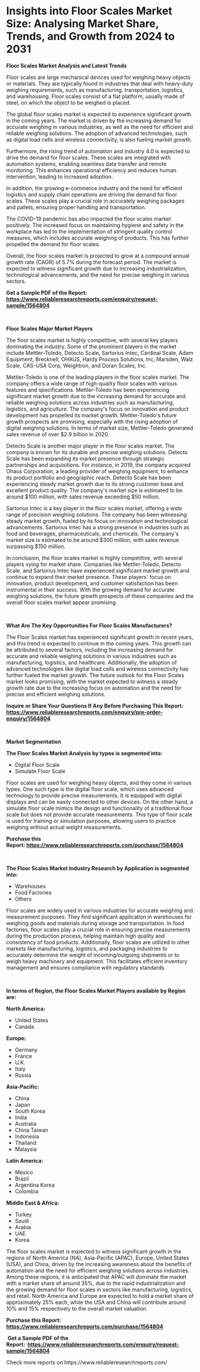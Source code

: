 <p><h1>Insights into Floor Scales Market Size: Analysing Market Share, Trends, and Growth from 2024 to 2031</h1></p><p><strong>Floor Scales Market Analysis and Latest Trends</strong></p>
<p><p>Floor scales are large mechanical devices used for weighing heavy objects or materials. They are typically found in industries that deal with heavy-duty weighing requirements, such as manufacturing, transportation, logistics, and warehousing. Floor scales consist of a flat platform, usually made of steel, on which the object to be weighed is placed.</p><p>The global floor scales market is expected to experience significant growth in the coming years. The market is driven by the increasing demand for accurate weighing in various industries, as well as the need for efficient and reliable weighing solutions. The adoption of advanced technologies, such as digital load cells and wireless connectivity, is also fueling market growth.</p><p>Furthermore, the rising trend of automation and industry 4.0 is expected to drive the demand for floor scales. These scales are integrated with automation systems, enabling seamless data transfer and remote monitoring. This enhances operational efficiency and reduces human intervention, leading to increased adoption.</p><p>In addition, the growing e-commerce industry and the need for efficient logistics and supply chain operations are driving the demand for floor scales. These scales play a crucial role in accurately weighing packages and pallets, ensuring proper handling and transportation.</p><p>The COVID-19 pandemic has also impacted the floor scales market positively. The increased focus on maintaining hygiene and safety in the workplace has led to the implementation of stringent quality control measures, which includes accurate weighing of products. This has further propelled the demand for floor scales.</p><p>Overall, the floor scales market is projected to grow at a compound annual growth rate (CAGR) of 5.7% during the forecast period. The market is expected to witness significant growth due to increasing industrialization, technological advancements, and the need for precise weighing in various sectors.</p></p>
<p><strong>Get a Sample PDF of the Report:&nbsp; <a href="https://www.reliableresearchreports.com/enquiry/request-sample/1564804">https://www.reliableresearchreports.com/enquiry/request-sample/1564804</a></strong></p>
<p>&nbsp;</p>
<p><strong>Floor Scales Major Market Players</strong></p>
<p><p>The floor scales market is highly competitive, with several key players dominating the industry. Some of the prominent players in the market include Mettler-Toledo, Detecto Scale, Sartorius Intec, Cardinal Scale, Adam Equipment, Brecknell, OHAUS, Hardy Process Solutions, Inc, Marsden, Walz Scale, CAS-USA Corp, Weightron, and Doran Scales, Inc.</p><p>Mettler-Toledo is one of the leading players in the floor scales market. The company offers a wide range of high-quality floor scales with various features and specifications. Mettler-Toledo has been experiencing significant market growth due to the increasing demand for accurate and reliable weighing solutions across industries such as manufacturing, logistics, and agriculture. The company's focus on innovation and product development has propelled its market growth. Mettler-Toledo's future growth prospects are promising, especially with the rising adoption of digital weighing solutions. In terms of market size, Mettler-Toledo generated sales revenue of over $2.9 billion in 2020.</p><p>Detecto Scale is another major player in the floor scales market. The company is known for its durable and precise weighing solutions. Detecto Scale has been expanding its market presence through strategic partnerships and acquisitions. For instance, in 2019, the company acquired Ohaus Corporation, a leading provider of weighing equipment, to enhance its product portfolio and geographic reach. Detecto Scale has been experiencing steady market growth due to its strong customer base and excellent product quality. The company's market size is estimated to be around $100 million, with sales revenue exceeding $50 million.</p><p>Sartorius Intec is a key player in the floor scales market, offering a wide range of precision weighing solutions. The company has been witnessing steady market growth, fueled by its focus on innovation and technological advancements. Sartorius Intec has a strong presence in industries such as food and beverages, pharmaceuticals, and chemicals. The company's market size is estimated to be around $300 million, with sales revenue surpassing $150 million.</p><p>In conclusion, the floor scales market is highly competitive, with several players vying for market share. Companies like Mettler-Toledo, Detecto Scale, and Sartorius Intec have experienced significant market growth and continue to expand their market presence. These players' focus on innovation, product development, and customer satisfaction has been instrumental in their success. With the growing demand for accurate weighing solutions, the future growth prospects of these companies and the overall floor scales market appear promising.</p></p>
<p>&nbsp;</p>
<p><strong>What Are The Key Opportunities For Floor Scales Manufacturers?</strong></p>
<p><p>The Floor Scales market has experienced significant growth in recent years, and this trend is expected to continue in the coming years. This growth can be attributed to several factors, including the increasing demand for accurate and reliable weighing solutions in various industries such as manufacturing, logistics, and healthcare. Additionally, the adoption of advanced technologies like digital load cells and wireless connectivity has further fueled the market growth. The future outlook for the Floor Scales market looks promising, with the market expected to witness a steady growth rate due to the increasing focus on automation and the need for precise and efficient weighing solutions.</p></p>
<p><strong>Inquire or Share Your Questions If Any Before Purchasing This Report: <a href="https://www.reliableresearchreports.com/enquiry/pre-order-enquiry/1564804">https://www.reliableresearchreports.com/enquiry/pre-order-enquiry/1564804</a></strong></p>
<p>&nbsp;</p>
<p><strong>Market Segmentation</strong></p>
<p><strong>The Floor Scales Market Analysis by types is segmented into:</strong></p>
<p><ul><li>Digital Floor Scale</li><li>Simulate Floor Scale</li></ul></p>
<p><p>Floor scales are used for weighing heavy objects, and they come in various types. One such type is the digital floor scale, which uses advanced technology to provide precise measurements. It is equipped with digital displays and can be easily connected to other devices. On the other hand, a simulate floor scale mimics the design and functionality of a traditional floor scale but does not provide accurate measurements. This type of floor scale is used for training or simulation purposes, allowing users to practice weighing without actual weight measurements.</p></p>
<p><strong>Purchase this Report:&nbsp;<a href="https://www.reliableresearchreports.com/purchase/1564804">https://www.reliableresearchreports.com/purchase/1564804</a></strong></p>
<p>&nbsp;</p>
<p><strong>The Floor Scales Market Industry Research by Application is segmented into:</strong></p>
<p><ul><li>Warehouses</li><li>Food Factories</li><li>Others</li></ul></p>
<p><p>Floor scales are widely used in various industries for accurate weighing and measurement purposes. They find significant application in warehouses for weighing goods and materials during storage and transportation. In food factories, floor scales play a crucial role in ensuring precise measurements during the production process, helping maintain high quality and consistency of food products. Additionally, floor scales are utilized in other markets like manufacturing, logistics, and packaging industries to accurately determine the weight of incoming/outgoing shipments or to weigh heavy machinery and equipment. This facilitates efficient inventory management and ensures compliance with regulatory standards.</p></p>
<p>&nbsp;</p>
<p><strong>In terms of Region, the Floor Scales Market Players available by Region are:</strong></p>
<p>
    <p> <strong> North America: </strong>
        <ul>
            <li>United States</li>
            <li>Canada</li>
        </ul>
        </p> 
    <p> <strong> Europe: </strong>
        <ul>
            <li>Germany</li>
            <li>France</li>
            <li>U.K.</li>
            <li>Italy</li>
            <li>Russia</li>
        </ul>
        </p> 
    <p> <strong> Asia-Pacific: </strong>
        <ul>
            <li>China</li>
            <li>Japan</li>
            <li>South Korea</li>
            <li>India</li>
            <li>Australia</li>
            <li>China Taiwan</li>
            <li>Indonesia</li>
            <li>Thailand</li>
            <li>Malaysia</li>
        </ul>
        </p> 
    <p> <strong> Latin America: </strong>
        <ul>
            <li>Mexico</li>
            <li>Brazil</li>
            <li>Argentina Korea</li>
            <li>Colombia</li>
        </ul>
        </p> 
    <p> <strong> Middle East & Africa: </strong>
        <ul>
            <li>Turkey</li>
            <li>Saudi</li>
            <li>Arabia</li>
            <li>UAE</li>
            <li>Korea</li>
        </ul>
    </p>
    </p>
<p><p>The floor scales market is expected to witness significant growth in the regions of North America (NA), Asia-Pacific (APAC), Europe, United States (USA), and China, driven by the increasing awareness about the benefits of automation and the need for efficient weighing solutions across industries. Among these regions, it is anticipated that APAC will dominate the market with a market share of around 35%, due to the rapid industrialization and the growing demand for floor scales in sectors like manufacturing, logistics, and retail. North America and Europe are expected to hold a market share of approximately 25% each, while the USA and China will contribute around 10% and 15% respectively to the overall market valuation.</p></p>
<p><strong>Purchase this Report: <a href="https://www.reliableresearchreports.com/purchase/1564804">https://www.reliableresearchreports.com/purchase/1564804</a></strong></p>
<p>&nbsp;<strong>Get a Sample PDF of the Report:&nbsp;&nbsp;<a href="https://www.reliableresearchreports.com/enquiry/request-sample/1564804">https://www.reliableresearchreports.com/enquiry/request-sample/1564804</a></strong></p>
<p><strong></strong></p>
<p>Check more reports on https://www.reliableresearchreports.com/</p>